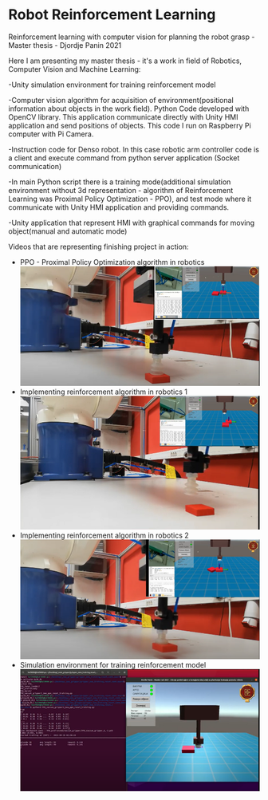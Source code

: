 # Robot Reinforcement Learning
Reinforcement learning with computer vision for planning the robot grasp - Master thesis -  Djordje Panin 2021

Here I am presenting my master thesis - it's a work in field of Robotics, Computer Vision and Machine Learning:

-Unity simulation environment for training reinforcement model 
 
-Computer vision algorithm for acquisition of environment(positional information about objects in the work field).
     Python Code developed with OpenCV library. This application
     communicate directly with Unity HMI application and send positions of objects.
     This code I run on Raspberry Pi computer with Pi Camera.
 
-Instruction code for Denso robot. In this case robotic arm controller code is 
     a client and execute command from python server application (Socket communication)
 
-In main Python script  there is a training mode(additional simulation environment without 3d representation - algorithm of Reinforcement Learning was Proximal Policy Optimization - PPO), and test mode where it communicate with Unity HMI application and providing commands.
 
-Unity application that represent HMI with graphical commands for moving object(manual and automatic mode)
  
Videos that are representing finishing project in action: 
- PPO - Proximal Policy Optimization algorithm in robotics
[![PPO - Proximal Policy Optimization algorithm in robotics](https://github.com/djordje8912/RobotReinforcmentLearning/blob/main/ppo.PNG)](https://youtu.be/zpGGIr4HTEk)
- Implementing reinforcement algorithm in robotics 1 
[![Implementing reinforcement algorithm in robotics 1](https://github.com/djordje8912/RobotReinforcmentLearning/blob/main/proc1.PNG)](https://youtu.be/-bQJdmAVnVA)   
- Implementing reinforcement algorithm in robotics 2 
[![Implementing reinforcement algorithm in robotics 1](https://github.com/djordje8912/RobotReinforcmentLearning/blob/main/proc2.PNG)](https://youtu.be/7WgH_vazt0Y) 
- Simulation environment for training reinforcement model
[![Simulation environment for training reinforcement model](https://github.com/djordje8912/RobotReinforcmentLearning/blob/main/simul.PNG)](https://youtu.be/kCQyoG26nUw)

